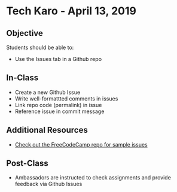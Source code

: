 # Tech Karo - April 13, 2019

## Objective
Students should be able to:
- Use the Issues tab in a Github repo

## In-Class
- Create a new Github Issue
- Write well-formattted comments in issues
- Link repo code (permalink) in issue
- Reference issue in commit message

## Additional Resources
- [Check out the FreeCodeCamp repo for sample issues](https://github.com/freeCodeCamp/freeCodeCamp)

## Post-Class
- Ambassadors are instructed to check assignments and provide feedback via Github Issues